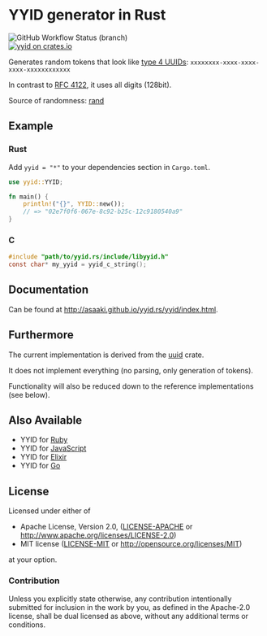 # YYID generator in Rust 

![GitHub Workflow Status (branch)](https://img.shields.io/github/workflow/status/asaaki/yyid.rs/Rust/master)  
[![yyid on crates.io](https://img.shields.io/crates/v/yyid.svg?style=flat-square)](https://crates.io/crates/yyid) 

Generates random tokens that look like [type 4 UUIDs](https://en.wikipedia.org/wiki/Universally_unique_identifier#Version_4_.28random.29): `xxxxxxxx-xxxx-xxxx-xxxx-xxxxxxxxxxxx`

In contrast to [RFC 4122](https://tools.ietf.org/rfc/rfc4122.txt), it uses all digits (128bit).

Source of randomness: [rand](https://doc.rust-lang.org/rand/rand/index.html)

## Example

### Rust

Add `yyid = "*"` to your dependencies section in `Cargo.toml`.

```rust
use yyid::YYID;

fn main() {
    println!("{}", YYID::new());
    // => "02e7f0f6-067e-8c92-b25c-12c9180540a9"
}
```

### C

```c
#include "path/to/yyid.rs/include/libyyid.h"
const char* my_yyid = yyid_c_string();
```

## Documentation

Can be found at <http://asaaki.github.io/yyid.rs/yyid/index.html>.

## Furthermore

The current implementation is derived from the [uuid](http://doc.rust-lang.org/uuid/uuid/index.html) crate.

It does not implement everything (no parsing, only generation of tokens).

Functionality will also be reduced down to the reference implementations (see below).

## Also Available

- YYID for [Ruby](https://github.com/janlelis/yyid.rb)
- YYID for [JavaScript](https://github.com/janlelis/yyid.js)
- YYID for [Elixir](https://github.com/janlelis/yyid.ex)
- YYID for [Go](https://github.com/janlelis/yyid.go)

## License

Licensed under either of

 * Apache License, Version 2.0, ([LICENSE-APACHE](LICENSE-APACHE) or http://www.apache.org/licenses/LICENSE-2.0)
 * MIT license ([LICENSE-MIT](LICENSE-MIT) or http://opensource.org/licenses/MIT)

at your option.

### Contribution

Unless you explicitly state otherwise, any contribution intentionally
submitted for inclusion in the work by you, as defined in the Apache-2.0
license, shall be dual licensed as above, without any additional terms or
conditions.
